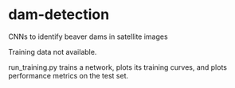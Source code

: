 # dam-detection
CNNs to identify beaver dams in satellite images

Training data not available.

run_training.py trains a network, plots its training curves, and plots performance metrics on the test set. 
